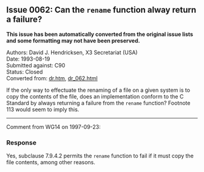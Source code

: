 ## Issue 0062: Can the `rename` function alway return a failure?

**This issue has been automatically converted from the original issue lists and some formatting may not have been preserved.**

Authors: David J. Hendricksen, X3 Secretariat (USA)  
Date: 1993-08-19  
Submitted against: C90  
Status: Closed  
Converted from: [dr.htm](https://www.open-std.org/jtc1/sc22/wg14/www/docs/dr.htm), [dr_062.html](https://www.open-std.org/jtc1/sc22/wg14/www/docs/dr_062.html)

If the only way to effectuate the renaming of a file on a given system is to
copy the contents of the file, does an implementation conform to the C Standard
by always returning a failure from the `rename` function? Footnote 113 would
seem to imply this.

---

Comment from WG14 on 1997-09-23:

### Response

Yes, subclause 7.9.4.2 permits the `rename` function to fail if it must copy the
file contents, among other reasons.
